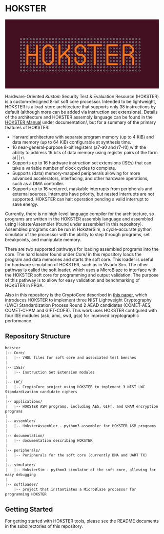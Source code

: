 # HOKSTER

![HOKSTER Logo](/documentation/Hokster_Logo.png)

Hardware-Oriented *Kustom* Security Test & Evaluation Resource (HOKSTER) is a custom-designed 8-bit soft core processor. Intended to be lightweight, HOKSTER is a load-store architecture that supports only 38 instructions by default (although more can be added via instruction set extensions). Details of the architecture and HOKSTER assembly language can be found in the [HOKSTER Manual](/documentation/Hokster_Manual_upd6.pdf) under documentation/, but for a summary of the primary features of HOKSTER:

* Harvard architecture with separate program memory (up to 4 KiB) and data memory (up to 64 KiB) configurable at synthesis time.
* 16 near-general-purpose 8-bit registers (a7-a0 and r7-r0) with the ability to address 16 bits of data memory using register pairs of the form ai || ri.
* Supports up to 16 hardware instruction set extensions (ISEs) that can take a variable number of clock cycles to complete.
* Supports (data) memory-mapped peripherals allowing for more advanced accelerators, interfacing, and other hardware operations, such as a DMA controller.
* Supports up to 16 vectored, maskable interrupts from peripherals and external sources. Interrupts have priority, but nested interrupts are not supported. HOKSTER can halt operation pending a valid interrupt to save energy.

Currently, there is no high-level language compiler for the architecture, so programs are written in the HOKSTER assembly language and assembled using HoksterAssembler (found under assembler/ in this repository). Assembled programs can be run in HoksterSim, a cycle-accurate python simulator of the processor with the ability to step through programs, set breakpoints, and manipulate memory.

There are two supported pathways for loading assembled programs into the core. The hard loader found under Core/ in this repository loads the program and data memories and starts the soft core. This loader is useful for hardware simulation of HOKSTER, such as in Vivado Sim. The other pathway is called the soft loader, which uses a MicroBlaze to interface with the HOKSTER soft core for programming and output validation. The purpose of this pathway is to allow for easy validation and benchmarking of HOKSTER in FPGA.

Also in this repository is the CryptoCore described in [this paper](https://ia.cr/2020/609), which introduces HOKSTER to implement three NIST Lightweight Cryptography (LWC) Standardization Process Round 2 AEAD candidates (COMET-AES, COMET-CHAM and GIFT-COFB). This work uses HOKSTER configured with four ISE modules (asb, amc, swd, gsp) for improved cryptographic performance.

## Repository Structure

```text
hokster
|-- Core/
|   |-- VHDL files for soft core and associated test benches
|
|-- ISEs/
|   |-- Instruction Set Extension modules
|
|-- LWC/
|   |-- CryptoCore project using HOKSTER to implement 3 NIST LWC Standardization candidate ciphers
|
|-- applications/
|   |-- HOKSTER ASM programs, including AES, GIFT, and CHAM encryption programs
|
|-- assembler/
|   |-- HoksterAssembler - python3 assembler for HOKSTER ASM programs
|
|-- documentation/
|   |-- documentation describing HOKSTER
|
|-- peripherals/
|   |-- Peripherals for the soft core (currently DMA and UART TX)
|
|-- simulator/
|   |-- HoksterSim - python3 simulator of the soft core, allowing for easy debugging
|
|-- softloader/
    |-- project that instantiates a MicroBlaze processor for programming HOKSTER
```

## Getting Started

For getting started with HOKSTER tools, please see the README documents in the subdirectories of this repository.
